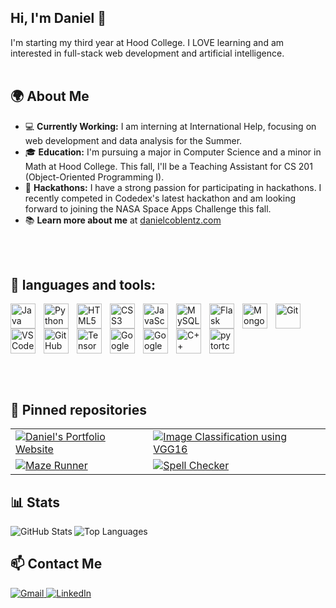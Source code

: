 
          
## Hi, I'm Daniel 👋
I'm starting my third year at Hood College. I LOVE learning and am interested in full-stack web development and artificial intelligence.
<br/><br/> <!-- Adding space -->


## 🌍 About Me
-  💻 **Currently Working:** I am interning at International Help, focusing on web development and data analysis for the Summer.
- 🎓 **Education:** I'm pursuing a major in Computer Science and a minor in Math at Hood College. This fall, I'll be a Teaching Assistant for CS 201 (Object-Oriented Programming I).
- 🚀 **Hackathons:** I have a strong passion for participating in hackathons. I recently competed in Codedex's latest hackathon and am looking forward to joining the NASA Space Apps Challenge this fall.
- 📚 **Learn more about me** at [danielcoblentz.com](https://danielcoblentz.github.io/)



<br/><br/> <!-- Adding space -->


<h2>🧰 languages and tools:</h2>

<img align="left" alt="Java" width="40px" style="padding-right:10px;" src="https://cdn.jsdelivr.net/gh/devicons/devicon@latest/icons/java/java-original.svg" />
<img align="left" alt="Python" width="40px" style="padding-right:10px;" src="https://cdn.jsdelivr.net/gh/devicons/devicon@latest/icons/python/python-original.svg" />
<img align="left" alt="HTML5" width="40px" style="padding-right:10px;" src="https://cdn.jsdelivr.net/gh/devicons/devicon@latest/icons/html5/html5-original.svg" />
<img align="left" alt="CSS3" width="40px" style="padding-right:10px;" src="https://cdn.jsdelivr.net/gh/devicons/devicon@latest/icons/css3/css3-original.svg" />
<img align="left" alt="JavaScript" width="40px" style="padding-right:10px;" src="https://cdn.jsdelivr.net/gh/devicons/devicon@latest/icons/javascript/javascript-original.svg" />
<img align="left" alt="MySQL" width="40px" style="padding-right:10px;" src="https://cdn.jsdelivr.net/gh/devicons/devicon@latest/icons/mysql/mysql-original-wordmark.svg" />
<img align="left" alt="Flask" width="40px" style="padding-right:10px;" src="https://cdn.jsdelivr.net/gh/devicons/devicon@latest/icons/flask/flask-original.svg" />
<img align="left" alt="MongoDB" width="40px" style="padding-right:10px;" src="https://cdn.jsdelivr.net/gh/devicons/devicon@latest/icons/mongodb/mongodb-original-wordmark.svg" />
<img align="left" alt="Git" width="40px" style="padding-right:10px;" src="https://cdn.jsdelivr.net/gh/devicons/devicon@latest/icons/git/git-original.svg" />
<img align="left" alt="VSCode" width="40px" style="padding-right:10px;" src="https://cdn.jsdelivr.net/gh/devicons/devicon@latest/icons/vscode/vscode-original.svg" />
<img align="left" alt="GitHub" width="40px" style="padding-right:10px;" src="https://cdn.jsdelivr.net/gh/devicons/devicon@latest/icons/github/github-original.svg" />
<img align="left" alt="TensorFlow" width="40px" style="padding-right:10px;" src="https://cdn.jsdelivr.net/gh/devicons/devicon@latest/icons/tensorflow/tensorflow-original.svg" />
<img align="left" alt="Google Cloud" width="40px" style="padding-right:10px;" src="https://cdn.jsdelivr.net/gh/devicons/devicon@latest/icons/googlecloud/googlecloud-original.svg" />
<img align="left" alt="Google Cloud" width="40px" style="padding-right:10px;" src="https://cdn.jsdelivr.net/gh/devicons/devicon@latest/icons/r/r-original.svg" />
<img align="left" alt="C++" width="40px" style="padding-right:10px;" src="https://cdn.jsdelivr.net/gh/devicons/devicon@latest/icons/cplusplus/cplusplus-original.svg" />
<img align="left" alt="pytortch" width="40px" style="padding-right:10px;" src="https://cdn.jsdelivr.net/gh/devicons/devicon@latest/icons/pytorch/pytorch-original.svg" />
          

<br clear="left"/>

<br/><br/> 
## 📌 Pinned repositories

<table style="border: none;">
  <tr style="border: none;">
    <td style="border: none;">
      <a href="https://github.com/danielcoblentz/danielcoblentz.github.io">
        <img src="https://github-readme-stats.vercel.app/api/pin/?username=danielcoblentz&repo=danielcoblentz.github.io&theme=github_dark&bg_color=1e1e2e&text_color=c4cdea&icon_color=c4cdea&border_color=1e1e2e&hide_border=true" alt="Daniel's Portfolio Website">
      </a>
    </td>
    <td style="border: none;">
      <a href="https://github.com/danielcoblentz/Image-classification-using-VGG16">
        <img src="https://github-readme-stats.vercel.app/api/pin/?username=danielcoblentz&repo=Image-classification-using-VGG16&theme=github_dark&bg_color=1e1e2e&text_color=c4cdea&icon_color=c4cdea&border_color=1e1e2e&hide_border=true" alt="Image Classification using VGG16">
      </a>
    </td>
  </tr>
  <tr style="border: none;">
    <td style="border: none;">
      <a href="https://github.com/danielcoblentz/Maze-Runner">
        <img src="https://github-readme-stats.vercel.app/api/pin/?username=danielcoblentz&repo=Maze-Runner&theme=github_dark&bg_color=1e1e2e&text_color=c4cdea&icon_color=c4cdea&border_color=1e1e2e&hide_border=true" alt="Maze Runner">
      </a>
    </td>
    <td style="border: none;">
      <a href="https://github.com/danielcoblentz/Spell-Checker">
        <img src="https://github-readme-stats.vercel.app/api/pin/?username=danielcoblentz&repo=Spell-Checker&theme=github_dark&bg_color=1e1e2e&text_color=c4cdea&icon_color=c4cdea&border_color=1e1e2e&hide_border=true" alt="Spell Checker">
      </a>
    </td>
  </tr>
</table>




## 📊 Stats 

<p align="left">
  <a href="https://github.com/danielcoblentz">
    <img align="left" src="https://github-readme-stats.vercel.app/api?username=danielcoblentz&show_icons=true&count_private=true&include_all_commits=true&hide=contribs&bg_color=1e1e2e&text_color=c4cdea&icon_color=c4cdea&border_color=1e1e2e" alt="GitHub Stats" />
  </a>
  <a href="https://github.com/danielcoblentz">
    <img align="left" src="https://github-readme-stats.vercel.app/api/top-langs/?username=danielcoblentz&hide=css,html&langs_count=3&bg_color=1e1e2e&text_color=c4cdea&border_color=1e1e2e" alt="Top Languages" />
  </a>
</p>

<br clear="left"/>


## 📫 Contact Me

<p dir="auto">
    <a href="mailto:danielcoblentz916@gmail.com">
        <img src="https://img.shields.io/badge/Gmail-D14836?style=for-the-badge&logo=gmail&logoColor=white" alt="Gmail">
    </a>
    <a href="https://www.linkedin.com/in/danielcoblentz/" rel="nofollow">
        <img src="https://img.shields.io/badge/LinkedIn-%230077B5.svg?style=for-the-badge&logo=linkedin&logoColor=white" alt="LinkedIn">
    </a>
</p>
<br clear="left"/>
